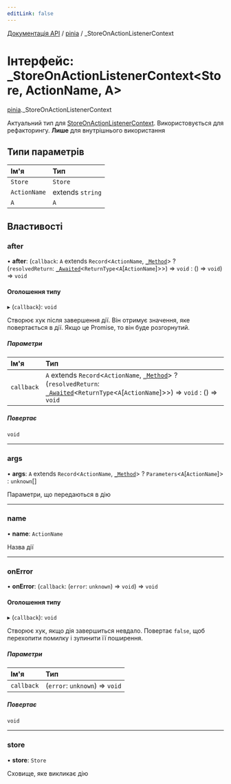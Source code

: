 ```yaml
---
editLink: false
---
```


[Документація API](../index.md) / [pinia](../modules/pinia.md) / \_StoreOnActionListenerContext

# Інтерфейс: \_StoreOnActionListenerContext<Store, ActionName, A\>

[pinia](../modules/pinia.md)._StoreOnActionListenerContext

Актуальний тип для [StoreOnActionListenerContext](../modules/pinia.md#storeonactionlistenercontext). Використовується для рефакторингу.
**Лише** для внутрішнього використання

## Типи параметрів

| Ім'я | Тип |
| :------ | :------ |
| `Store` | `Store` |
| `ActionName` | extends `string` |
| `A` | `A` |

## Властивості

### after

• **after**: (`callback`: `A` extends `Record`<`ActionName`, [`_Method`](../modules/pinia.md#_method)\> ? (`resolvedReturn`: [`_Awaited`](../modules/pinia.md#_awaited)<`ReturnType`<`A`[`ActionName`]\>\>) => `void` : () => `void`) => `void`

#### Оголошення типу

▸ (`callback`): `void`

Створює хук після завершення дії. Він отримує значення, яке 
повертається в дії. Якщо це Promise, то він буде розгорнутий.

##### Параметри

| Ім'я | Тип |
| :------ | :------ |
| `callback` | `A` extends `Record`<`ActionName`, [`_Method`](../modules/pinia.md#_method)\> ? (`resolvedReturn`: [`_Awaited`](../modules/pinia.md#_awaited)<`ReturnType`<`A`[`ActionName`]\>\>) => `void` : () => `void` |

##### Повертає

`void`

___

### args

• **args**: `A` extends `Record`<`ActionName`, [`_Method`](../modules/pinia.md#_method)\> ? `Parameters`<`A`[`ActionName`]\> : `unknown`[]

Параметри, що передаються в дію

___

### name

• **name**: `ActionName`

Назва дії

___

### onError

• **onError**: (`callback`: (`error`: `unknown`) => `void`) => `void`

#### Оголошення типу

▸ (`callback`): `void`

Створює хук, якщо дія завершиться невдало. Повертає `false`, щоб
перехопити помилку і зупинити її поширення.

##### Параметри

| Ім'я | Тип |
| :------ | :------ |
| `callback` | (`error`: `unknown`) => `void` |

##### Повертає

`void`

___

### store

• **store**: `Store`

Сховище, яке викликає дію

